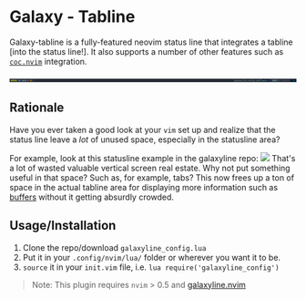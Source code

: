 # Galaxy - Tabline

Galaxy-tabline is a fully-featured neovim status line that integrates a tabline [into the status line!].
It also supports a number of other features such as [`coc.nvim`](https://github.com/neoclide/coc.nvim) integration.

![image_2022-01-26-12-01-04](img/image_2022-01-26-12-01-04.png)


## Rationale
Have you ever taken a good look at your `vim` set up and realize that the status line leave a *lot* of unused space, especially in the statusline area?

For example, look at this statusline example in the galaxyline repo:
![](https://user-images.githubusercontent.com/60138143/103373409-8d131d00-4add-11eb-8dfc-40a37422f430.png)
That's a lot of wasted valuable vertical screen real estate. Why not put something useful in that space? 
Such as, for example, tabs?
This now frees up a ton of space in the actual tabline area for displaying more information such as [buffers](https://github.com/akinsho/bufferline.nvim) without it getting absurdly crowded.



## Usage/Installation

1. Clone the repo/download `galaxyline_config.lua`
2. Put it in your `.config/nvim/lua/` folder or wherever you want it to be.
3. `source` it in your `init.vim` file, i.e. `lua require('galaxyline_config')`

> Note: This plugin requires `nvim` > 0.5 and [galaxyline.nvim](https://github.com/NTBBloodbath/galaxyline.nvim)









